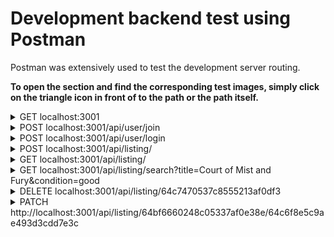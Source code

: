 # **Development backend test using Postman**

Postman was extensively used to test the development server routing.

**To open the section and find the corresponding test images, simply click on the triangle icon in front of to the path or the path itself.**

<details>

<summary> GET localhost:3001 </summary>

### Successful get localhost

![Success home](./home.png)

### Invalid route

![Failure home](./incorrect_route.png)
</details>

<details>

<summary> POST localhost:3001/api/user/join </summary>

### Successful join

![Success join](./join_success.png)

### Unsuccessful join as a result of validation errors

![Join short username](./join_short_username.png)
![Join short first name](./join_short_first_name.png)
![Join short password](./join_short_password.png)

### Unsuccessful join as a result of missing data

![Join missing data](./join_missing_data.png)

### Unsuccessful join as a result of existing data

![Join existing email](./join_existing_email.png)
![Join existing username](./join_existing_username.png)
</details>

<details>
<summary> POST localhost:3001/api/user/login </summary>

### Successful login

![Success login](./login_successful.png)

### Unsuccessful login as a result of incorrect data

![Login incorrect username](./login_incorrect_username.png)
![Login incorrect password](./login_incorrect_password.png)

### Unsuccessful login as a result of missing data

![Login existing username](./login_missing_username.png)
![Login missing password](./login_missing_password.png)

</details>

<details>

<summary> POST localhost:3001/api/listing/ </summary>

### Successful book and listing creation

![Success add](./add_successful.png)

### Unsuccessful book and listing creation as a result of token issues

![Missing token](./add_token_required.png)
![Invalid token](./add_no_authorization.png)

### Unsuccessful book and listing creation as a result of validation errors

![Validation url err](./add_validation_error_url.png)
![Validation page err](./add_validation_error_page.png)
![Validation year err](./add_validation_error_year.png)
![Validation condition err](./add_validation_error_condition.png)

### Unsuccessful book and listing creation as a result of missing data

![Validation url err](./add_missing_data.png)

### Unsuccessful listing creation as a result of exiting listing

![Already added listing](./add_already_added.png)

</details>
<details>

<summary> GET localhost:3001/api/listing/ </summary>

### Successful listing

![Success list](./list_successful.png)

### Unsuccessful listing as a result of token issues

![Missing token listing](./list_token_required.png)
![Invalid token listing](./list_no_authorized.png)

</details>
<details>

<summary> GET localhost:3001/api/listing/search?title=Court of Mist and Fury&condition=good </summary>

### Successful search

![Sucess search](./search_successful.png)

### Unsuccessful search as a result of token issues

![Missing token](./search_token_required.png)
![Invalid token ](./search_no_authorization.png)

### Unsuccessful search as a result of missing title

![Missing title ](./search_title_missing.png)

### Unsuccessful search, no result found

![No result](./search_no_result.png)

</details>

<details>

<summary> DELETE localhost:3001/api/listing/64c7470537c8555213af0df3 </summary>

### Successful delete

![Sucess delete](./delete_successful.png)

### Unsuccessful delete as a result of token issues

![Missing token](./delete_token_required.png)
![Invalid token ](./delete_no_authorization.png)

### Unsuccessful delete as a result of invalid listingId

![Invalid id ](./delete_invalid_id.png)

</details>

<details>

<summary> PATCH http://localhost:3001/api/listing/64bf6660248c05337af0e38e/64c6f8e5c9ae493d3cdd7e3c </summary>

### Successful update

![Sucess update](./update_successful.png)

### Unsuccessful update as a result of token issues

![Missing token](./update_token_required.png)
![Invalid token ](./update_no_authorization.png)

### Unsuccessful search as a result of invalid ids

![Invalid id 1](./update_invalid_book_id.png)
![Invalid id 1](./update_invalid_listing_id.png)

</details>